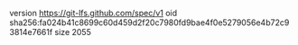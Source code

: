 version https://git-lfs.github.com/spec/v1
oid sha256:fa024b41c8699c60d459d2f20c7980fd9bae4f0e5279056e4b72c93814e7661f
size 2055
